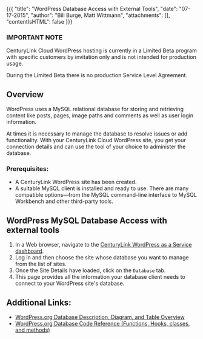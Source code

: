 {{{
  "title": "WordPress Database Access with External Tools",
  "date": "07-17-2015",
  "author": "Bill Burge, Matt Wittmann",
  "attachments": [],
  "contentIsHTML": false
}}}

### IMPORTANT NOTE

CenturyLink Cloud WordPress hosting is currently in a Limited Beta program with specific customers by invitation only
and is not intended for production usage.

During the Limited Beta there is no production Service Level Agreement.

## Overview

WordPress uses a MySQL relational database for storing and retrieving content like posts, pages, image paths and
comments as well as user login information.

At times it is necessary to manage the database to resolve issues or add functionality.  With your CenturyLink Cloud
WordPress site, you get your connection details and can use the tool of your choice to administer the database.

### Prerequisites:

* A CenturyLink WordPress site has been created.
* A suitable MySQL client is installed and ready to use. There are many compatible options—from the MySQL
  command-line interface to MySQL Workbench and other third-party tools.

## WordPress MySQL Database Access with external tools

1. In a Web browser, navigate to the [CenturyLink WordPress as a Service dashboard](https://wordpress.ctl.io/).
2. Log in and then choose the site whose database you want to manage from the list of sites.
3. Once the Site Details have loaded, click on the `Database` tab.
4. This page provides all the information your database client needs to connect to your WordPress site's database.

## Additional Links:

* [WordPress.org Database Description, Diagram, and Table Overview](https://codex.wordpress.org/Database_Description)
* [WordPress.org Database Code Reference (Functions, Hooks, classes, and methods)](https://developer.wordpress.org/reference)
